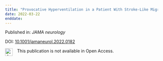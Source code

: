 ```yaml
---
title: "Provocative Hyperventilation in a Patient With Stroke-Like Migraine Attacks After Radiation Therapy."
date: 2022-03-22
enddate:
---
```


Published in: *JAMA neurology*

DOI: [10.1001/jamaneurol.2022.0182](https://doi.org/10.1001/jamaneurol.2022.0182)

<img src=https://upload.wikimedia.org/wikipedia/commons/thumb/0/0e/Closed_Access_logo_transparent.svg/1200px-Closed_Access_logo_transparent.svg.png alt="drawing" width="25" align="left"/> &nbsp;&nbsp;&nbsp;This publication is not available in Open Access.


